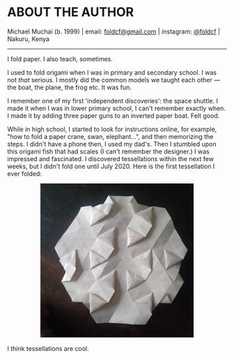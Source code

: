 # ABOUT THE AUTHOR

Michael Muchai (b. 1999) | email: foldcf@gmail.com | instagram: [@foldcf](https://www.instagram.com/foldcf?igsh=OHp5N3VmdXdzenA4) | Nakuru, Kenya

***

I fold paper.
I also teach, sometimes.

I used to fold origami when I was in primary and secondary school. I was not *that* serious. I mostly did the common models we taught each other — the boat, the plane, the frog etc. It was fun.

I remember one of my first 'independent discoveries': the space shuttle. I made it when I was in lower primary school, I can't remember exactly when. I made it by adding three paper guns to an inverted paper boat. Felt good.

While in high school, I started to look for instructions online, for example, "how to fold a paper crane, swan, elephant...", and then memorizing the steps. I didn't have a phone then, I used my dad's. Then I stumbled upon this origami fish that had scales (I can't remember the designer.) I was impressed and fascinated. I discovered tessellations within the next few weeks, but I didn't fold one until July 2020. Here is the first tessellation I ever folded:

<div align="center"><img src="./the_first_tessellation.jpg" alt="the_first_tessellation" width="70%" height="70%"></div>

I think tessellations are cool.
